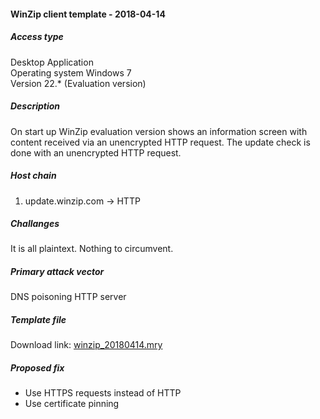 #### WinZip client template - 2018-04-14

##### Access type
Desktop Application  
Operating system Windows 7  
Version 22.* (Evaluation version)  

##### Description
On start up WinZip evaluation version shows an information screen with content received via an unencrypted HTTP request.
The update check is done with an unencrypted HTTP request.

##### Host chain
  1. update.winzip.com  &#8594; HTTP 

##### Challanges
  It is all plaintext. Nothing to circumvent.
  
##### Primary attack vector

DNS poisoning
HTTP server   

##### Template file
Download link: [winzip_20180414.mry](/templates/winzip_20180414.mry)

##### Proposed fix

  * Use HTTPS requests instead of HTTP
  * Use certificate pinning
